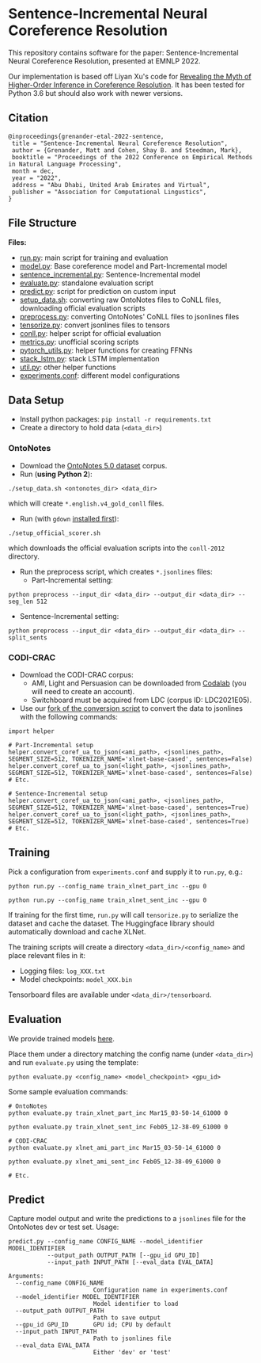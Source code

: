 # Sentence-Incremental Neural Coreference Resolution

This repository contains software for the paper: Sentence-Incremental Neural Coreference Resolution, presented at EMNLP 2022.

Our implementation is based off Liyan Xu's code for 
[Revealing the Myth of Higher-Order Inference in Coreference Resolution](https://github.com/lxucs/coref-hoi/).
It has been tested for Python 3.6 but should also work with newer versions.

## Citation
```
@inproceedings{grenander-etal-2022-sentence,
 title = "Sentence-Incremental Neural Coreference Resolution",
 author = {Grenander, Matt and Cohen, Shay B. and Steedman, Mark},
 booktitle = "Proceedings of the 2022 Conference on Empirical Methods in Natural Language Processing",
 month = dec,
 year = "2022",
 address = "Abu Dhabi, United Arab Emirates and Virtual",
 publisher = "Association for Computational Lingustics",
}
```


## File Structure
**Files:**
* [run.py](run.py): main script for training and evaluation
* [model.py](model.py): Base coreference model and Part-Incremental model
* [sentence_incremental.py](sentence_incremental.py): Sentence-Incremental model
* [evaluate.py](evaluate.py): standalone evaluation script
* [predict.py](predict.py): script for prediction on custom input
* [setup_data.sh](setup_data.sh): converting raw OntoNotes files to CoNLL files, downloading official evaluation scripts
* [preprocess.py](preprocess.py): converting OntoNotes' CoNLL files to jsonlines files
* [tensorize.py](tensorize.py): convert jsonlines files to tensors
* [conll.py](conll.py): helper script for official evaluation
* [metrics.py](metrics.py): unofficial scoring scripts
* [pytorch_utils.py](pytorch_utils.py): helper functions for creating FFNNs
* [stack_lstm.py](stack_lstm.py): stack LSTM implementation
* [util.py](util.py): other helper functions
* [experiments.conf](experiments.conf): different model configurations

## Data Setup
* Install python packages: `pip install -r requirements.txt`
* Create a directory to hold data (`<data_dir>`)
### OntoNotes
* Download the [OntoNotes 5.0 dataset](https://catalog.ldc.upenn.edu/LDC2013T19) corpus.
* Run (**using Python 2**):
```
./setup_data.sh <ontonotes_dir> <data_dir>
```
which will create `*.english.v4_gold_conll` files.
* Run (with `gdown` [installed first](https://pypi.org/project/gdown/)):
```
./setup_official_scorer.sh 
```
which downloads the official evaluation scripts into the `conll-2012` directory.
* Run the preprocess script, which creates `*.jsonlines` files: 
  * Part-Incremental setting: 
```
python preprocess --input_dir <data_dir> --output_dir <data_dir> --seg_len 512
```
  * Sentence-Incremental setting:
```
python preprocess --input_dir <data_dir> --output_dir <data_dir> --split_sents
```

### CODI-CRAC
* Download the CODI-CRAC corpus:
  * AMI, Light and Persuasion can be downloaded from [Codalab](https://competitions.codalab.org/competitions/30312#participate-get-data) (you will need to create an account). 
  * Switchboard must be acquired from LDC (corpus ID: LDC2021E05).
* Use our [fork of the conversion script](https://github.com/mgrenander/codi2021_scripts) to convert the data to jsonlines with the following commands:
```
import helper

# Part-Incremental setup
helper.convert_coref_ua_to_json(<ami_path>, <jsonlines_path>, SEGMENT_SIZE=512, TOKENIZER_NAME='xlnet-base-cased', sentences=False)
helper.convert_coref_ua_to_json(<light_path>, <jsonlines_path>, SEGMENT_SIZE=512, TOKENIZER_NAME='xlnet-base-cased', sentences=False)
# Etc.

# Sentence-Incremental setup
helper.convert_coref_ua_to_json(<ami_path>, <jsonlines_path>, SEGMENT_SIZE=512, TOKENIZER_NAME='xlnet-base-cased', sentences=True)
helper.convert_coref_ua_to_json(<light_path>, <jsonlines_path>, SEGMENT_SIZE=512, TOKENIZER_NAME='xlnet-base-cased', sentences=True)
# Etc.
```
  

## Training
Pick a configuration from `experiments.conf` and supply it to `run.py`, e.g.:

```
python run.py --config_name train_xlnet_part_inc --gpu 0

python run.py --config_name train_xlnet_sent_inc --gpu 0
```

If training for the first time, `run.py` will call `tensorize.py` to serialize the dataset and cache the dataset.
The Huggingface library should automatically download and cache XLNet.

The training scripts will create a directory `<data_dir>/<config_name>` and place relevant files in it:
- Logging files: `log_XXX.txt`
- Model checkpoints: `model_XXX.bin`

Tensorboard files are available under `<data_dir>/tensorboard`.

## Evaluation
We provide trained models [here](https://drive.google.com/drive/folders/1nDHs80QXKRT7C_4DuIPEhFSDlyz8kkTJ?usp=sharing).

Place them under a directory matching the config name (under `<data_dir>`) and run `evaluate.py` using the template: 
```
python evaluate.py <config_name> <model_checkpoint> <gpu_id>
```

Some sample evaluation commands:
```
# OntoNotes
python evaluate.py train_xlnet_part_inc Mar15_03-50-14_61000 0

python evaluate.py train_xlnet_sent_inc Feb05_12-38-09_61000 0

# CODI-CRAC
python evaluate.py xlnet_ami_part_inc Mar15_03-50-14_61000 0

python evaluate.py xlnet_ami_sent_inc Feb05_12-38-09_61000 0

# Etc.
```

## Predict

Capture model output and write the predictions to a `jsonlines` file for the OntoNotes dev or test set. Usage:

```
predict.py --config_name CONFIG_NAME --model_identifier MODEL_IDENTIFIER 
           --output_path OUTPUT_PATH [--gpu_id GPU_ID]
           --input_path INPUT_PATH [--eval_data EVAL_DATA]

Arguments:
  --config_name CONFIG_NAME
                        Configuration name in experiments.conf
  --model_identifier MODEL_IDENTIFIER
                        Model identifier to load
  --output_path OUTPUT_PATH
                        Path to save output
  --gpu_id GPU_ID       GPU id; CPU by default
  --input_path INPUT_PATH
                        Path to jsonlines file
  --eval_data EVAL_DATA
                        Either 'dev' or 'test'
```